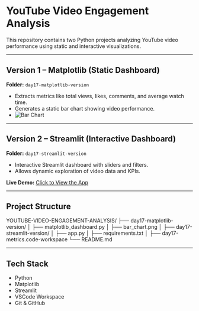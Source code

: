 #  YouTube Video Engagement Analysis

This repository contains two Python projects analyzing YouTube video performance using static and interactive visualizations.

---

##  Version 1 – Matplotlib (Static Dashboard)
**Folder:** `day17-matplotlib-version`

- Extracts metrics like total views, likes, comments, and average watch time.
- Generates a static bar chart showing video performance.
- ![Bar Chart](./day17-matplotlib-version/bar_chart.png)

---

##  Version 2 – Streamlit (Interactive Dashboard)
**Folder:** `day17-streamlit-version`

- Interactive Streamlit dashboard with sliders and filters.
- Allows dynamic exploration of video data and KPIs.

 **Live Demo:** [Click to View the App](https://your-username.streamlit.app/) 

---

## Project Structure
YOUTUBE-VIDEO-ENGAGEMENT-ANALYSIS/
├── day17-matplotlib-version/
│ ├── matplotlib_dashboard.py
│ ├── bar_chart.png
│
├── day17-streamlit-version/
│ ├── app.py
│ ├── requirements.txt
│
├── day17-metrics.code-workspace
└── README.md

---

## Tech Stack
- Python
- Matplotlib
- Streamlit
- VSCode Workspace
- Git & GitHub
